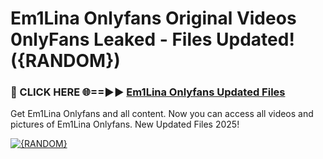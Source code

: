 # Em1Lina Onlyfans Original Videos 0nlyFans Leaked - Files Updated! ({RANDOM})

<h3>🔴 CLICK HERE 🌐==►► <a href="https://betterlinks.top/A2PfLJ" rel="nofollow">Em1Lina Onlyfans Updated Files</a></h3>

Get Em1Lina Onlyfans and all content. Now you can access all videos and pictures of Em1Lina Onlyfans. New Updated Files 2025!

[![{RANDOM}](https://i.imgur.com/ppqm5kG.gif)](https://betterlinks.top/A2PfLJ)